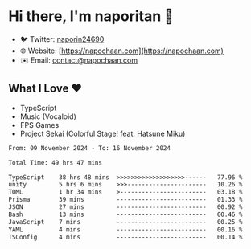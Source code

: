 # Hi there, I'm naporitan 👋

- 🐦 Twitter: [naporin24690](https://twitter.com/naporin24690)
- 🌐 Website: [https://napochaan.com](https://napochaan.com)
- ✉️ Email: [contact@napochaan.com](mailto:contact@napochaan.com)

## What I Love ❤️
- TypeScript
- Music (Vocaloid)
- FPS Games
- Project Sekai (Colorful Stage! feat. Hatsune Miku)

<!--START_SECTION:waka-->

```txt
From: 09 November 2024 - To: 16 November 2024

Total Time: 49 hrs 47 mins

TypeScript    38 hrs 48 mins  >>>>>>>>>>>>>>>>>>>------   77.96 %
unity         5 hrs 6 mins    >>>----------------------   10.26 %
TOML          1 hr 34 mins    >------------------------   03.18 %
Prisma        39 mins         -------------------------   01.33 %
JSON          27 mins         -------------------------   00.92 %
Bash          13 mins         -------------------------   00.46 %
JavaScript    7 mins          -------------------------   00.25 %
YAML          4 mins          -------------------------   00.16 %
TSConfig      4 mins          -------------------------   00.14 %
```

<!--END_SECTION:waka-->

